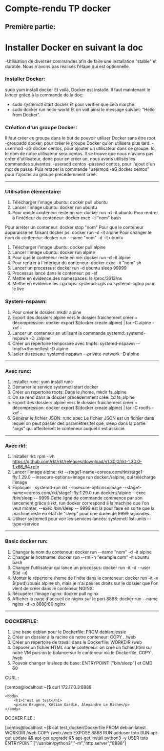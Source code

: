 # Compte-rendu TP docker

## Première partie:
# Installer Docker en suivant la doc
-Utilisation de diverses commandes afin de faire une installation "stable" et durable.
Nous n'avons pas réalisés l'étape qui est optionnelle.

### Installer Docker:
sudo yum install docker
Et voilà, Docker est installé.
Il faut maintenant le lancer grâce à la commande de la doc:
- sudo systemctl start docker
Et pour vérifier que cela marche:
- sudo docker run hello-world
Et on voit ainsi le message suivant: "Hello from Docker".

### Création d'un groupe Docker:
Il faut créer ce groupe dans le but de pouvoir utiliser Docker sans être root.
-groupadd docker, pour créer le groupe Docker qu'on utilisera plus tard.
-usermod -aG docker centos, pour ajouter un utilisateur dans ce groupe. Ici, le nom de notre utilisateur sera centos.
Il se trouve que nous n'avions pas créer d'utilisateur, donc pour en créer un, nous avons utilisés les commandes suivantes:
-useradd centos
-passwd centos, pour l'ajout d'un mot de passe.
Puis retaper la commande "usermod -aG docker centos" pour l'ajouter au groupe précédemment créé.

---------------------------------

### Utilisation élémentaire:
1. Télécharger l'image ubuntu: docker pull ubuntu
2. Lancer l'image ubuntu: docker run ubuntu
3. Pour que le conteneur reste en vie: docker run -d -it ubuntu
Pour rentrer à l'intérieur du conteneur: docker exec -it "nom" bash

Pour arrêter un conteneur: docker stop "nom"
Pour que le conteneur apparaisse en faisant docker ps: docker run -d -it alpine
Pour changer le nom du conteneur: docker run --name "nom" -d -it ubuntu

1. Télécharger l'image ubuntu: docker pull alpine
2. Lancer l'image ubuntu: docker run alpine
3. Pour que le conteneur reste en vie: docker run -d -it alpine
4. Pour rentrer à l'intérieur du conteneur: docker exec -it "nom" sh
5. Lancer un processus: docker run -d ubuntu sleep 99999
6. Processus lancé dans le conteneur: ps -ef
7. Mettre en évidence des namespaces: ls /proc/3613/ns
8. Mettre en évidence les cgroups: systemd-cgls ou systemd-cgtop pour le live

### System-nspawn:
1. Pour créer le dossier: mkdir alpine
2. Export des dossiers alpine vers le dossier fraichement créer + décompression: docker export $(docker create alpine) | tar -C alpine -xvf -
3. Lancer un conteneur en utilisant la commande systemd: systemd-nspawn -D ./alpine
4. Créer un répertoire temporaire avec tmpfs: systemd-nspawn --tmpfs=/home/test -D alpine
5. Isoler du réseau: systemd-nspawn --private-network -D alpine

---------------------------------

### Avec runc:
1. Installer runc: yum install runc
2. Démarrer le service systemctl start docker
3. Créer un repertoire roots: Dans le /home, mkdir fs_alpine
4. On se rend dans le dossier précédemment créé: cd fs_alpine
5. Export des dossiers alpine vers le dossier fraichement créer + décompression: docker export $(docker create alpine) | tar -C rootfs -xvf -
6. Générer le fichier JSON: runc spec
Le fichier JSON est un fichier dans lequel on peut passer des paramètres tel que, sleep dans la partie "args" qui affecteront le conteneur auquel il est associé.

---------------------------------

### Avec rkt:
1. Installer rkt: rpm -ivh https://github.com/rkt/rkt/releases/download/v1.30.0/rkt-1.30.0-1.x86_64.rpm
2. Lancer l'image alpine: rkt --stage1-name=coreos.com/rkt/stage1-fly:1.29.0 --insecure-options=image run docker://alpine, qui télécharge l'image
3. Expliquer : systemd-run rkt --insecure-options=image --stage1-name=coreos.com/rkt/stage1-fly:1.29.0  run docker://alpine --exec /bin/sleep -- 9999
Cette ligne de commande commence par son lancement grâce à rkt, run docker correspond à la machine que l'on veut monter, --exec /bin/sleep -- 9999 est là pour faire en sorte que la machine reste en état de "sleep" pour une durée de 9999 secondes.
4. Utiliser systemctl pour voir les services lancés: systemctl list-units --type=service

----------------------------------

### Basic docker run:

1. Changer le nom du conteneur: docker run --name "nom" -d -it alpine
2. Changer le hostname: docker run --rm -h "example.com" -it ubuntu bash
3. Changer l'utilisateur qui lance un processus: docker run -it -d --user $(id -u)
4. Monter le répertoire /home de l'hôte dans le conteneur: docker run -it -v $(pwd):/ouais alpine sh, mais je n'ai pas les droits sur le dossier que l'on vient de créer dans le conteneur
NGINX:
5. Récupérer l'image nginx: docker pull nginx
6. Afficher la page d'accueil de niginx sur le port 8888: docker run --name nginx -d -p 8888:80 nginx

----------------------------------------

### DOCKERFILE:
1. Une base debian pour le Dockerfile: FROM debian:jessie
2. Créer un dossier à la racine de notre conteneur:  COPY . /web
3. Créer un répertoire de travail dans le Dockerfile: WORKDIR /web
4. Déposer un fichier HTML sur le conteneur: on créé un fichier.html sur notre VM puis on le balance sur le conteneur via le Dockerfile, COPY . /web
5. Pouvoir changer le sleep de base: ENTRYPOINT ["bin/sleep"] et CMD 60

CURL :
 
[centos@localhost ~]$ curl 172.17.0.3:8888
<html>
    <head>
        <title>Test</title>
    </head>
 
    <body>
        <h1>C'est un test</h1>
        <p>Léo Brugère, Kélian Gardin, Alexandre Le Riche</p>
    </body>
</html>
 
DOCKER FILE :
 
[centos@localhost ~]$ cat test_docker/Dockerfile
FROM debian:latest
WORKDIR /web
COPY /web /web
EXPOSE 8888
RUN adduser toto
RUN apt-get update && apt-get upgrade && apt-get install python3 -y
USER toto
ENTRYPOINT ["/usr/bin/python3","-m","http.server","8888"]
